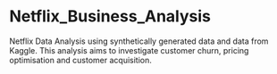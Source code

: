 # Netflix_Business_Analysis
Netflix Data Analysis using synthetically generated data and data from Kaggle. This analysis aims to investigate customer churn, pricing optimisation and customer acquisition.
